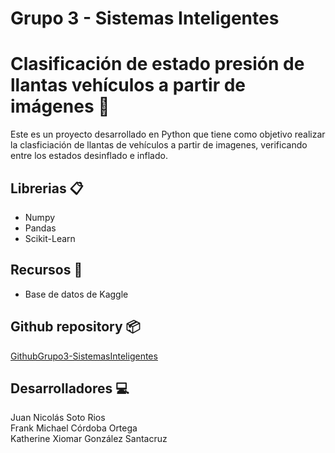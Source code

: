 # Grupo 3 - Sistemas Inteligentes

# Clasificación de estado presión de llantas vehículos a partir de imágenes 🚗 

Este es un proyecto desarrollado en Python que tiene como objetivo realizar la clasficiación de llantas de vehículos a partir de imagenes, verificando entre los estados desinflado e inflado.

## Librerias 📋

* Numpy
* Pandas
* Scikit-Learn
  
## Recursos 🚀 

* Base de datos de Kaggle

## Github repository 📦

[GithubGrupo3-SistemasInteligentes](https://github.com/katherinegonzalez/ClasificacionLlantas)

## Desarrolladores 💻

Juan Nicolás Soto Rios  
Frank Michael Córdoba Ortega   
Katherine Xiomar González Santacruz  

